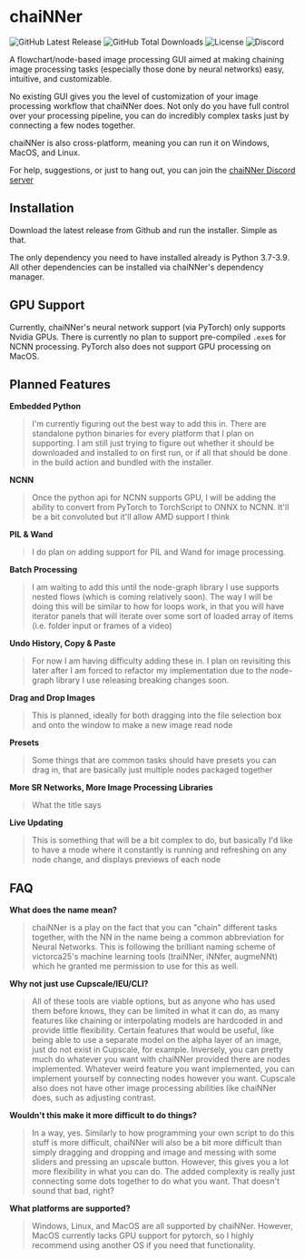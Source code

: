 # chaiNNer

![GitHub Latest Release](https://img.shields.io/github/v/release/joeyballentine/chaiNNer) ![GitHub Total Downloads](https://img.shields.io/github/downloads/joeyballentine/chaiNNer/total) ![License](https://img.shields.io/github/license/joeyballentine/chaiNNer) ![Discord](https://img.shields.io/discord/930865462852591648?label=Discord&logo=Discord&logoColor=white)

A flowchart/node-based image processing GUI aimed at making chaining image processing tasks (especially those done by neural networks) easy, intuitive, and customizable.

No existing GUI gives you the level of customization of your image processing workflow that chaiNNer does. Not only do you have full control over your processing pipeline, you can do incredibly complex tasks just by connecting a few nodes together.

chaiNNer is also cross-platform, meaning you can run it on Windows, MacOS, and Linux.

For help, suggestions, or just to hang out, you can join the [chaiNNer Discord server](https://discord.gg/pzvAKPKyHM)

## Installation

Download the latest release from Github and run the installer. Simple as that.

The only dependency you need to have installed already is Python 3.7-3.9. All other dependencies can be installed via chaiNNer's dependency manager.

## GPU Support

Currently, chaiNNer's neural network support (via PyTorch) only supports Nvidia GPUs. There is currently no plan to support pre-compiled `.exe`s for NCNN processing. PyTorch also does not support GPU processing on MacOS.

## Planned Features

**Embedded Python**

> I'm currently figuring out the best way to add this in. There are standalone python binaries for every platform that I plan on supporting. I am still just trying to figure out whether it should be downloaded and installed to on first run, or if all that should be done in the build action and bundled with the installer.

**NCNN**

> Once the python api for NCNN supports GPU, I will be adding the ability to convert from PyTorch to TorchScript to ONNX to NCNN. It'll be a bit convoluted but it'll allow AMD support I think

**PIL & Wand**

> I do plan on adding support for PIL and Wand for image processing.

**Batch Processing**

> I am waiting to add this until the node-graph library I use supports nested flows (which is coming relatively soon). The way I will be doing this will be similar to how for loops work, in that you will have iterator panels that will iterate over some sort of loaded array of items (i.e. folder input or frames of a video)

**Undo History, Copy & Paste**

> For now I am having difficulty adding these in. I plan on revisiting this later after I am forced to refactor my implementation due to the node-graph library I use releasing breaking changes soon.

**Drag and Drop Images**

> This is planned, ideally for both dragging into the file selection box and onto the window to make a new image read node

**Presets**

> Some things that are common tasks should have presets you can drag in, that are basically just multiple nodes packaged together

**More SR Networks, More Image Processing Libraries**

> What the title says

**Live Updating**

> This is something that will be a bit complex to do, but basically I'd like to have a mode where it constantly is running and refreshing on any node change, and displays previews of each node

## FAQ

**What does the name mean?**

> chaiNNer is a play on the fact that you can "chain" different tasks together, with the NN in the name being a common abbreviation for Neural Networks. This is following the brilliant naming scheme of victorca25's machine learning tools (traiNNer, iNNfer, augmeNNt) which he granted me permission to use for this as well.

**Why not just use Cupscale/IEU/CLI?**

> All of these tools are viable options, but as anyone who has used them before knows, they can be limited in what it can do, as many features like chaining or interpolating models are hardcoded in and provide little flexibility. Certain features that would be useful, like being able to use a separate model on the alpha layer of an image, just do not exist in Cupscale, for example. Inversely, you can pretty much do whatever you want with chaiNNer provided there are nodes implemented. Whatever weird feature you want implemented, you can implement yourself by connecting nodes however you want. Cupscale also does not have other image processing abilities like chaiNNer does, such as adjusting contrast.

**Wouldn't this make it more difficult to do things?**

> In a way, yes. Similarly to how programming your own script to do this stuff is more difficult, chaiNNer will also be a bit more difficult than simply dragging and dropping and image and messing with some sliders and pressing an upscale button. However, this gives you a lot more flexibility in what you can do. The added complexity is really just connecting some dots together to do what you want. That doesn't sound that bad, right?

**What platforms are supported?**

> Windows, Linux, and MacOS are all supported by chaiNNer. However, MacOS currently lacks GPU support for pytorch, so I highly recommend using another OS if you need that functionality.
